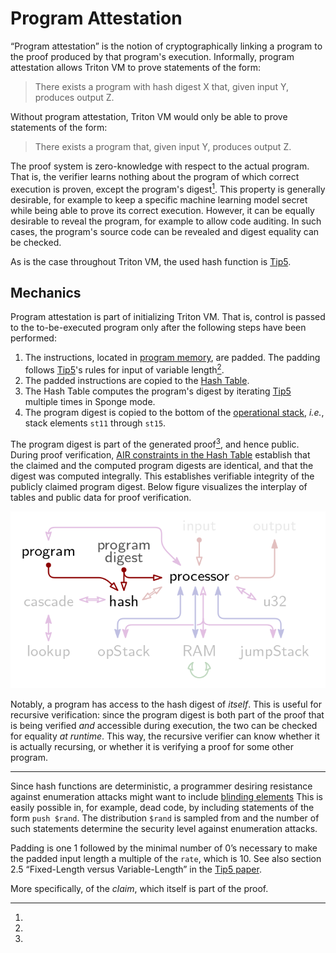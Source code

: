 # Program Attestation

“Program attestation” is the notion of cryptographically linking a program to the proof produced by that program's execution.
Informally, program attestation allows Triton VM to prove statements of the form:

> There exists a program with hash digest X that, given input Y, produces output Z.

Without program attestation, Triton VM would only be able to prove statements of the form:

> There exists a program that, given input Y, produces output Z.

The proof system is zero-knowledge with respect to the actual program.
That is, the verifier learns nothing about the program of which correct execution is proven, except the program's digest[^zk].
This property is generally desirable, for example to keep a specific machine learning model secret while being able to prove its correct execution.
However, it can be equally desirable to reveal the program, for example to allow code auditing.
In such cases, the program's source code can be revealed and digest equality can be checked.

As is the case throughout Triton VM, the used hash function is [Tip5][tip5].

## Mechanics

Program attestation is part of initializing Triton VM.
That is, control is passed to the to-be-executed program only after the following steps have been performed:

1. The instructions, located in [program memory](program-table.md), are padded.
The padding follows [Tip5][tip5]'s rules for input of variable length[^input-pad].
1. The padded instructions are copied to the [Hash Table](hash-table.md).
1. The Hash Table computes the program's digest by iterating [Tip5][tip5] multiple times in Sponge mode.
1. The program digest is copied to the bottom of the [operational stack](registers.md), _i.e._, stack elements `st11` through `st15`.

The program digest is part of the generated proof[^claim], and hence public.
During proof verification, [AIR constraints in the Hash Table](hash-table.md#transition-constraints) establish that the claimed and the computed program digests are identical, and that the digest was computed integrally.
This establishes verifiable integrity of the publicly claimed program digest.
Below figure visualizes the interplay of tables and public data for proof verification.

![](img/program-attestation.png)

Notably, a program has access to the hash digest of _itself_.
This is useful for recursive verification:
since the program digest is both part of the proof that is being verified _and_ accessible during execution, the two can be checked for equality _at runtime_.
This way, the recursive verifier can know whether it is actually recursing, or whether it is verifying a proof for some other program.

---

[blinding]: https://en.wikipedia.org/wiki/Blinding_(cryptography)
[tip5]: https://eprint.iacr.org/2023/107.pdf

[^zk]:
Since hash functions are deterministic, a programmer desiring resistance against enumeration attacks might want to include [blinding elements][blinding]
This is easily possible in, for example, dead code, by including statements of the form `push $rand`.
The distribution `$rand` is sampled from and the number of such statements determine the security level against enumeration attacks.

[^input-pad]:
Padding is one 1 followed by the minimal number of 0’s necessary to make the padded input length a multiple of the $\texttt{rate}$, which is 10.
See also section 2.5 “Fixed-Length versus Variable-Length” in the [Tip5 paper][tip5].

[^claim]:
More specifically, of the _claim_, which itself is part of the proof.
